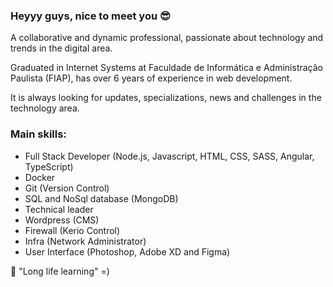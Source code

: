 ### Heyyy guys, nice to meet you 😎

A collaborative and dynamic professional, passionate about technology and trends in the digital area.

Graduated in Internet Systems at Faculdade de Informática e Administração Paulista (FIAP),
has over 6 years of experience in web development.

It is always looking for updates, specializations, news and challenges in the technology area.

### Main skills:
- Full Stack Developer (Node.js, Javascript, HTML, CSS, SASS, Angular, TypeScript)
- Docker
- Git (Version Control)
- SQL and NoSql database (MongoDB)
- Technical leader
- Wordpress (CMS)
- Firewall (Kerio Control)
- Infra (Network Administrator)
- User Interface (Photoshop, Adobe XD and Figma)

🚀 "Long life learning" =)



